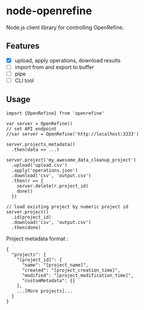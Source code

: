 
node-openrefine
===============

Node.js client library for controlling OpenRefine.

Features
--------

* [x] upload, apply operations, download results
* [ ] import from and export to buffer
* [ ] pipe
* [ ] CLI tool

Usage
-----

```
import {OpenRefine} from 'openrefine'

var server = OpenRefine()
// set API endpoint
//var server = OpenRefine('http://localhost:3333')

server.projects_metadata()
  .then(data => ...)

server.project('my_awesome_data_cleanup_project')
  .upload('upload.csv')
  .apply('operations.json')
  .download('csv', 'output.csv')
  .then(r => {
    server.delete(r.project_id)
    done()
  })

// load existing project by numeric project id
server.project()
  .id(project_id)
  .download('csv', 'output.csv')
  .then(done)
```

Project metadata format :

```
{
  "projects": {
    "[project_id]": {
      "name": "[project_name]",
      "created": "[project_creation_time]",
      "modified": "[project_modification_time]",
      "customMetadata": {}
    },
    ...[More projects]...
  }
}
```

